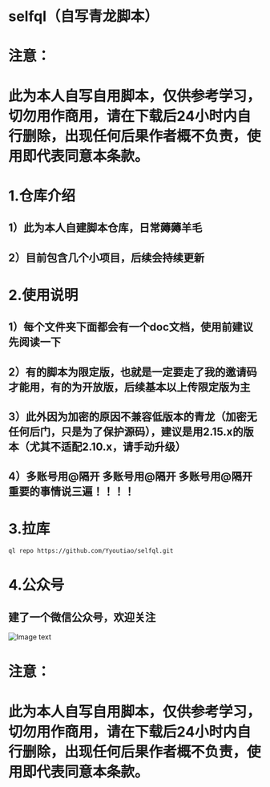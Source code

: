 # selfql（自写青龙脚本）
# 注意：
# 此为本人自写自用脚本，仅供参考学习，切勿用作商用，请在下载后24小时内自行删除，出现任何后果作者概不负责，使用即代表同意本条款。
# 1.仓库介绍
## 1）此为本人自建脚本仓库，日常薅薅羊毛
## 2）目前包含几个小项目，后续会持续更新
# 2.使用说明
## 1）每个文件夹下面都会有一个doc文档，使用前建议先阅读一下
## 2）有的脚本为限定版，也就是一定要走了我的邀请码才能用，有的为开放版，后续基本以上传限定版为主
## 3）此外因为加密的原因不兼容低版本的青龙（加密无任何后门，只是为了保护源码），建议是用2.15.x的版本（尤其不适配2.10.x，请手动升级）
## 4）多账号用@隔开   多账号用@隔开    多账号用@隔开  重要的事情说三遍！！！！
# 3.拉库
```
ql repo https://github.com/Yyoutiao/selfql.git
```
# 4.公众号
## 建了一个微信公众号，欢迎关注
![Image text](https://s2.loli.net/2023/06/27/bLCFxtIsjdSivVl.jpg)
# 注意：
# 此为本人自写自用脚本，仅供参考学习，切勿用作商用，请在下载后24小时内自行删除，出现任何后果作者概不负责，使用即代表同意本条款。
